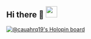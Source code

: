 ## Hi there 👋 <img src="https://raw.githubusercontent.com/iampavangandhi/iampavangandhi/master/gifs/Hi.gif" width="30px">
[![@cauahrq19's Holopin board](https://holopin.me/cauahrq19)](https://holopin.io/@cauahrq19)
<!--
**CauaHenrique19/CauaHenrique19** is a ✨ _special_ ✨ repository because its `README.md` (this file) appears on your GitHub profile.

Here are some ideas to get you started:

- 🔭 I’m currently working on ...
- 🌱 I’m currently learning ...
- 👯 I’m looking to collaborate on ...
- 🤔 I’m looking for help with ...
- 💬 Ask me about ...
- 📫 How to reach me: ...
- 😄 Pronouns: ...
- ⚡ Fun fact: ...
-->
